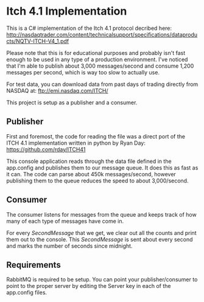 # Itch 4.1 Implementation
This is a C# implementation of the Itch 4.1 protocol decribed here: http://nasdaqtrader.com/content/technicalsupport/specifications/dataproducts/NQTV-ITCH-V4_1.pdf

Please note that this is for educational purposes and probably isn't fast enough to be used in any type of a production environment. I've noticed that I'm able to publish about 3,000 messages/second and consume 1,200 messages per second, which is way too slow to actually use.

For test data, you can download data from past days of trading directly from NASDAQ at: ftp://emi.nasdaq.com/ITCH/

This project is setup as a publisher and a consumer.

## Publisher
First and foremost, the code for reading the file was a direct port of the ITCH 4.1 implementation written in python by Ryan Day: https://github.com/rday/ITCH41

This console application reads through the data file defined in the app.config and publishes them to our message queue. It does this as fast as it can. The code can parse about 450k messages/second, however publishing them to the queue reduces the speed to about 3,000/second.

## Consumer
The consumer listens for messages from the queue and keeps track of how many of each type of messages have come in.

For every _SecondMessage_ that we get, we clear out all the counts and print them out to the console. This _SecondMessage_ is sent about every second and marks the number of seconds since midnight.

## Requirements
RabbitMQ is required to be setup. You can point your publisher/consumer to point to the proper server by editing the Server key in each of the app.config files.